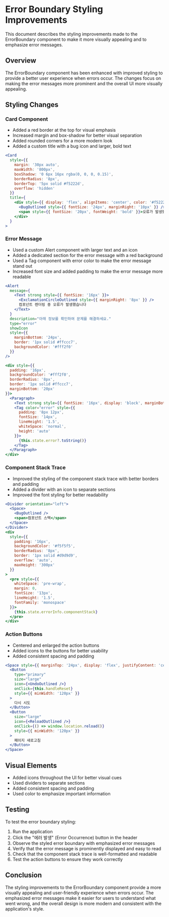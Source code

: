 # Error Boundary Styling Improvements

This document describes the styling improvements made to the ErrorBoundary component to make it more visually appealing and to emphasize error messages.

## Overview

The ErrorBoundary component has been enhanced with improved styling to provide a better user experience when errors occur. The changes focus on making the error messages more prominent and the overall UI more visually appealing.

## Styling Changes

### Card Component

- Added a red border at the top for visual emphasis
- Increased margin and box-shadow for better visual separation
- Added rounded corners for a more modern look
- Added a custom title with a bug icon and larger, bold text

```jsx
<Card 
  style={{ 
    margin: '30px auto', 
    maxWidth: '800px',
    boxShadow: '0 6px 16px rgba(0, 0, 0, 0.15)',
    borderRadius: '8px',
    borderTop: '5px solid #f5222d',
    overflow: 'hidden'
  }}
  title={
    <div style={{ display: 'flex', alignItems: 'center', color: '#f5222d' }}>
      <BugOutlined style={{ fontSize: '24px', marginRight: '10px' }} />
      <span style={{ fontSize: '20px', fontWeight: 'bold' }}>오류가 발생했습니다</span>
    </div>
  }
>
```

### Error Message

- Used a custom Alert component with larger text and an icon
- Added a dedicated section for the error message with a red background
- Used a Tag component with error color to make the error message stand out
- Increased font size and added padding to make the error message more readable

```jsx
<Alert
  message={
    <Text strong style={{ fontSize: '16px' }}>
      <ExclamationCircleOutlined style={{ marginRight: '8px' }} />
      컴포넌트 렌더링 중 오류가 발생했습니다
    </Text>
  }
  description="아래 정보를 확인하여 문제를 해결하세요."
  type="error"
  showIcon
  style={{ 
    marginBottom: '24px', 
    border: '1px solid #ffccc7',
    backgroundColor: '#fff2f0'
  }}
/>

<div style={{ 
  padding: '16px', 
  backgroundColor: '#fff2f0', 
  borderRadius: '8px',
  border: '1px solid #ffccc7',
  marginBottom: '20px'
}}>
  <Paragraph>
    <Text strong style={{ fontSize: '16px', display: 'block', marginBottom: '8px' }}>오류 메시지:</Text>
    <Tag color="error" style={{ 
      padding: '8px 12px', 
      fontSize: '14px',
      lineHeight: '1.5',
      whiteSpace: 'normal',
      height: 'auto'
    }}>
      {this.state.error?.toString()}
    </Tag>
  </Paragraph>
</div>
```

### Component Stack Trace

- Improved the styling of the component stack trace with better borders and padding
- Added a divider with an icon to separate sections
- Improved the font styling for better readability

```jsx
<Divider orientation="left">
  <Space>
    <BugOutlined />
    <span>컴포넌트 스택</span>
  </Space>
</Divider>
<div 
  style={{ 
    padding: '16px', 
    backgroundColor: '#f5f5f5', 
    borderRadius: '8px',
    border: '1px solid #d9d9d9',
    overflow: 'auto',
    maxHeight: '300px'
  }}
>
  <pre style={{ 
    whiteSpace: 'pre-wrap',
    margin: 0,
    fontSize: '13px',
    lineHeight: '1.5',
    fontFamily: 'monospace'
  }}>
    {this.state.errorInfo.componentStack}
  </pre>
</div>
```

### Action Buttons

- Centered and enlarged the action buttons
- Added icons to the buttons for better usability
- Added consistent spacing and padding

```jsx
<Space style={{ marginTop: '24px', display: 'flex', justifyContent: 'center', width: '100%' }}>
  <Button 
    type="primary" 
    size="large"
    icon={<UndoOutlined />}
    onClick={this.handleReset}
    style={{ minWidth: '120px' }}
  >
    다시 시도
  </Button>
  <Button 
    size="large"
    icon={<ReloadOutlined />}
    onClick={() => window.location.reload()}
    style={{ minWidth: '120px' }}
  >
    페이지 새로고침
  </Button>
</Space>
```

## Visual Elements

- Added icons throughout the UI for better visual cues
- Used dividers to separate sections
- Added consistent spacing and padding
- Used color to emphasize important information

## Testing

To test the error boundary styling:

1. Run the application
2. Click the "에러 발생" (Error Occurrence) button in the header
3. Observe the styled error boundary with emphasized error messages
4. Verify that the error message is prominently displayed and easy to read
5. Check that the component stack trace is well-formatted and readable
6. Test the action buttons to ensure they work correctly

## Conclusion

The styling improvements to the ErrorBoundary component provide a more visually appealing and user-friendly experience when errors occur. The emphasized error messages make it easier for users to understand what went wrong, and the overall design is more modern and consistent with the application's style.
